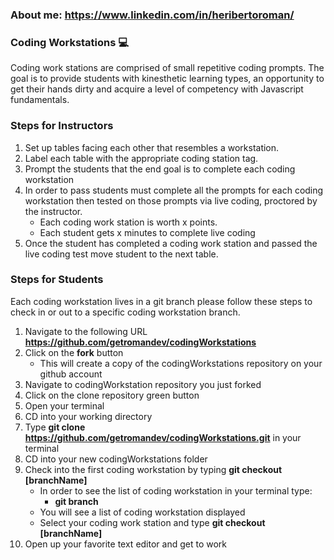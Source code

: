 ### About me: https://www.linkedin.com/in/heribertoroman/

### Coding Workstations 💻

Coding work stations are comprised of small repetitive coding prompts. The goal is to provide students with kinesthetic learning types, an opportunity to get their hands dirty and acquire a level of competency with Javascript fundamentals.

### Steps for Instructors

1. Set up tables facing each other that resembles a workstation.
2. Label each table with the appropriate coding station tag.
3. Prompt the students that the end goal is to complete each coding workstation
4. In order to pass students must complete all the prompts for each coding workstation then tested on those prompts via live coding, proctored by the instructor.
    - Each coding work station is worth x points.
    - Each student gets x minutes to complete live coding
5. Once the student has completed a coding work station and passed the live coding test move student to the next table.

### Steps for Students

Each coding workstation lives in a git branch please follow these steps to check in or out to a specific coding workstation branch.

1. Navigate to the following URL **https://github.com/getromandev/codingWorkstations**
2. Click on the **fork** button
    - This will create a copy of the codingWorkstations repository on your github account
3. Navigate to codingWorkstation repository you just forked
4. Click on the clone repository green button
5. Open your terminal
6. CD into your working directory
7. Type **git clone https://github.com/getromandev/codingWorkstations.git** in your terminal
8. CD into your new codingWorkstations folder
9. Check into the first coding workstation by typing **git checkout [branchName]**
    - In order to see the list of coding workstation in your terminal type:
        - **git branch**
    - You will see a list of coding workstation displayed
    - Select your coding work station and type **git checkout [branchName]**
10. Open up your favorite text editor and get to work
